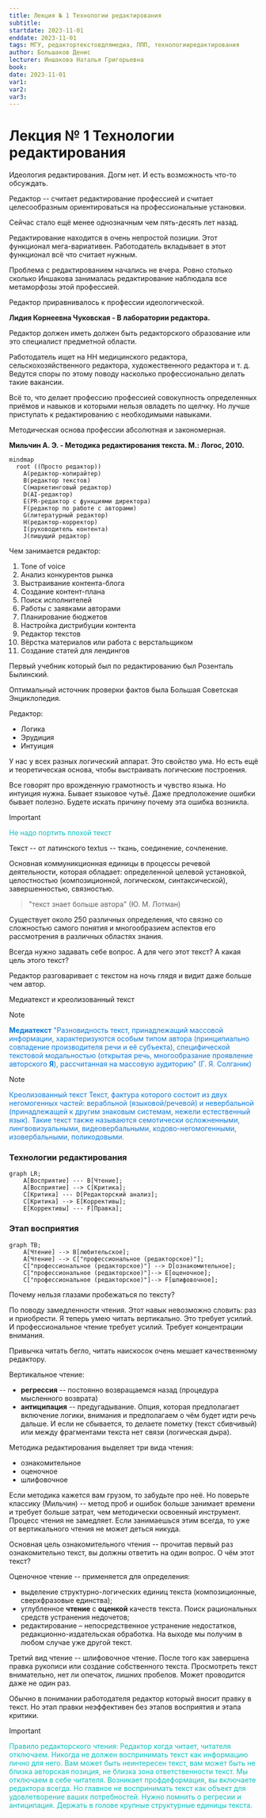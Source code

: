 ```yaml
---
title: Лекция № 1 Технологии редактирования
subtitle:
startdate: 2023-11-01
enddate: 2023-11-01
tags: МГУ, редактортекстовдлямедиа, ППП, технологииредактирования
author: Большаков Денис
lecturer: Иншакова Наталья Григорьевна
book:
date: 2023-11-01
var1:
var2:
var3:
---
```

# Лекция № 1 Технологии редактирования

Идеология редактирования. Догм нет. И есть возможность что-то обсуждать.

Редактор -- считает редактирование профессией и считает целесообразным ориентироваться на профессиональные установки.

Сейчас стало ещё менее однозначным чем пять-десять лет назад.

Редактирование находится в очень непростой позиции. Этот функционал мега-вариативен. Работодатель вкладывает в этот функционал всё что считает нужным.

Проблема с редактированием начались не вчера. Ровно столько сколько Иншакова занималась редактирование наблюдала все метаморфозы этой профессией. 

Редактор приравнивалось к профессии идеологической. 

**Лидия Корнеевна Чуковская - В лаборатории редактора.**

Редактор должен иметь должен быть редакторского образование или это специалист предметной области. 

Работодатель ищет на HH медицинского редактора, сельскохозяйственного редактора, художественного редактора и т. д. Ведутся споры по этому поводу насколько профессионально делать такие вакансии. 

Всё то, что делает профессию профессией совокупность определенных приёмов и навыков и которыми нельзя овладеть по щелчку. Но лучше приступать к редактированию с необходимыми навыками. 

Методическая основа профессии абсолютная и закономерная.

**Мильчин А. Э. - Методика редактирования текста. М.: Логос, 2010.** 


```mermaid
mindmap
  root ((Просто редактор))
    A(редактор-копирайтер)
    B(редактор текстов)
    C(маркетинговый редактор)
    D(AI-редактор)
    E(PR-редактор с функциями директора)
    F(редактор по работе с авторами)
    G(литературный редактор)
    H(редактор-корректор)
    I(руководитель контента)
    J(пишущий редактор)
```



Чем занимается редактор:
1. Tone of voice
2. Анализ конкурентов рынка
3. Выстраивание контента-блога
4. Создание контент-плана
5. Поиск исполнителей
6. Работы с заявками авторами
7. Планирование бюджетов
8. Настройка дистрибуции контента
9. Редактор текстов
10. Вёрстка материалов или работа с верстальщиком
11. Создание статей для лендингов


Первый учебник который был по редактированию был Розенталь Былинский. 

Оптимальный источник проверки фактов была Большая Советская Энциклопедия. 


Редактор:
- Логика
- Эрудиция
- Интуиция

У нас у всех разных логический аппарат. Это свойство ума. Но есть ещё и теоретическая основа, чтобы выстраивать логические построения. 

Все говорят про врожденную грамотность и чувство языка. Но интуиция нужна. Бывает языковое чутьё. Даже предположение ошибки бывает полезно. Будете искать причину почему эта ошибка возникла. 


> [!Important]
> <span style = "color:#09c1be">Не надо портить плохой текст</span>


Текст -- от латинского textus -- ткань, соединение, сочленение. 

Основная коммуникционная единицы в процессы речевой деятельности, которая обладает: определенной целевой установкой, целостностью (композиционной, логическом, синтаксической), завершенностью, связностью. 

> "текст знает больше автора" (Ю. М. Лотман)

Существует около 250 различных определения, что связно со сложностью самого понятия и многообразием аспектов его рассмотрения в различных областях знания. 

Всегда нужно задавать себе вопрос. 
А для чего этот текст? А какая цель этого текст?

Редактор разговаривает с текстом на ночь глядя и видит даже больше чем автор. 


Медиатекст и креолизованный текст

>[!note]
> <span style = "color:#0b79d9">**Медиатекст**
> "Разновидность текст, принадлежащий массовой информации, характеризуются особым типом автора (принципиально совпадение производителя речи и её субъекта), специфической текстовой модальностью (открытая речь, многообразание проявление авторского **Я**), рассчитанная на массовую аудиторию" (Г. Я. Солганик)</span>


>[!note]
><span style = "color:#0b79d9">Креолизованный текст
>Текст, фактура которого состоит из двух негомогенных частей: верабльной (языковой/речевой) и невербальной (принадлежащей к другим знаковым системам, нежели естественный язык). Такие текст также называются семотически осложненными, лингвовизуальными, видеовербальными, кодово-негомогенными, изовербальными, поликодовыми. </span>

### Технологии редактирования
```mermaid
graph LR;
	A[Восприятие] --- B[Чтение];
	A[Восприятие] --> C[Критика];
	C[Критика] --- D[Редакторский анализ];
	C[Критика] --> E[Коррективы];
	E[Коррективы] --- F[Правка];
```


### Этап восприятия
```mermaid
graph TB;
	A[Чтение] --> B[любительское];
	A[Чтение] --> C["профессиональное (редакторское)"];
	C["профессиональное (редакторское)"] --> D[ознакомительное];
	C["профессиональное (редакторское)"]--> E[оценочное];
	C["профессиональное (редакторское)"]--> F[шлифовочное];
```

Почему нельзя глазами пробежаться по тексту?

По поводу замедленности чтения. Этот навык невозможно словить: раз и приобрести. Я теперь умею читать вертикально. Это требует усилий. И профессиональное чтение требует усилий. Требует концентрации внимания. 

Привычка читать бегло, читать наискосок очень мешает качественному редактору. 

Вертикальное чтение:
* **регрессия** -- постоянно возвращаемся назад (процедура мысленного возврата) 
* **антиципация** -- предугадывание. Опция, которая предполагает включение логики, внимания и предполагаем о чём будет идти речь дальше. И если не сбывается, то делаете пометку (текст сбивчивый) или между фрагментами текста нет связи (логическая дыра). 

Методика редактирования выделяет три вида чтения:
* ознакомительное
* оценочное
* шлифовочное

Если методика кажется вам грузом, то забудьте про неё. Но поверьте классику (Мильчин) -- метод проб и ошибок больше занимает времени и требует больше затрат, чем методически освоенный инструмент. Процесс чтения не замедляет. Если занимаешься этим всегда, то уже от вертикального чтения не может деться никуда.


Основная цель ознакомительного чтения -- прочитав первый раз ознакомительно текст, вы должны ответить на один вопрос. О чём этот текст?


Оценочное чтение -- применяется для определения:
* выделение структурно-логических единиц текста (композиционные, сверхфразовые единства);  
* углубленное **чтение** с **оценкой** качеств текста. Поиск рациональных средств устранения недочетов; 
* редактирование – непосредственное устранение недостатков, редакционно-издательская обработка. На выходе мы получим в любом случае уже другой текст.

Третий вид чтение -- шлифовочное чтение. После того как завершена правка рукописи или создание собственного текста. Просмотреть текст внимательно, нет ли опечаток, лишних пробелов. Может проводится даже не один раз. 


Обычно в понимании работодателя редактор который вносит правку в текст. Но этап правки неэффективен без этапов восприятия и этапа критики. 


> [!important]
> <span style = "color:#09c1be">Правило редакторского чтения:
> Редактор когда читает, читателя отключаем. Никогда не должен воспринимать текст как информацию лично для него. Вам может быть неинтересен текст, вам может быть не близка авторская позиция, не близка зона ответственности текст. Мы отключаем в себе читателя. Возникает профдеформация, вы включаете редактора всегда. Но главное не воспринимать текст как объект для удовлетворение ваших потребностей. Нужно помнить о регресии и антиципация. Держать в голове крупные структурные единицы текста. </span>
 